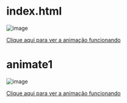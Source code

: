 # index.html


![image](https://github.com/Wesley333/animates/assets/86034843/fb3b44b4-27e8-4586-89f9-aac474fd7fe1)


[Clique aqui para ver a animação funcionando](https://github-production-user-asset-6210df.s3.amazonaws.com/86034843/249565068-bca10152-5188-49a7-a08d-0a35ccb35cda.mp4)


# animate1

![image](https://github.com/Wesley333/animates/assets/86034843/fb3b44b4-27e8-4586-89f9-aac474fd7fe1)


[Clique aqui para ver a animação funcionando](https://github-production-user-asset-6210df.s3.amazonaws.com/86034843/249565068-bca10152-5188-49a7-a08d-0a35ccb35cda.mp4)
